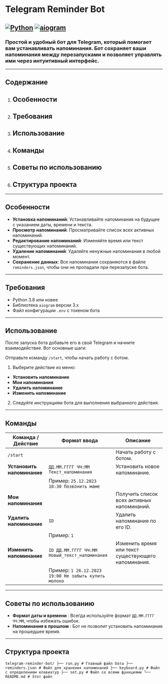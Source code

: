 # Telegram Reminder Bot

## [![Python](https://img.shields.io/badge/Python-3.8+-blue.svg)](https://www.python.org/) [![aiogram](https://img.shields.io/badge/aiogram-3.x-green.svg)](https://docs.aiogram.dev/)

### Простой и удобный бот для Telegram, который помогает вам устанавливать напоминания. Бот сохраняет ваши напоминания между перезапусками и позволяет управлять ими через интуитивный интерфейс.

---

## Содержание

1. ## Особенности
2. ## Требования
3. ## Использование
4. ## Команды
5. ## Советы по использованию
6. ## Структура проекта
   
---

## Особенности

- **Установка напоминаний**: Устанавливайте напоминания на будущее с указанием даты, времени и текста.
- **Просмотр напоминаний**: Просматривайте список всех активных напоминаний.
- **Редактирование напоминаний**: Изменяйте время или текст существующих напоминаний.
- **Удаление напоминаний**: Удаляйте ненужные напоминания в любой момент.
- **Сохранение данных**: Все напоминания сохраняются в файле `reminders.json`, чтобы они не пропадали при перезапуске бота.

---

## Требования

- Python 3.8 или новее
- Библиотека `aiogram` версии 3.x
- Файл конфигурации `.env` с токеном бота

---

## Использование
После запуска бота добавьте его в свой Telegram и начните взаимодействие. Вот основные шаги:

Отправьте команду `/start`, чтобы начать работу с ботом.
1. Выберите действие из меню:
- **Установить напоминание**
- **Мои напоминания**
- **Удалить напоминание**
- **Изменить напоминание**
2. Следуйте инструкциям бота для выполнения выбранного действия.

---
  
## Команды
| Команда / Действие                | Формат ввода                                                                 | Описание                                                                 |
|-----------------------------------|-----------------------------------------------------------------------------|-------------------------------------------------------------------------|
| `/start`                          |                                                                             | Начать работу с ботом.                                                  |
| **Установить напоминание**        | `ДД.ММ.ГГГГ ЧЧ:MM Текст_напоминания`                                        | Установить новое напоминание.                                           |
|                                   | Пример: `25.12.2023 18:30 Позвонить маме`                                    |                                                                         |
| **Мои напоминания**               |                                                                             | Получить список всех активных напоминаний.                              |
| **Удалить напоминание**           | `ID`                                                                        | Удалить напоминание по его ID.                                          |
|                                   | Пример: `1`                                                                 |                                                                         |
| **Изменить напоминание**          | `ID ДД.ММ.ГГГГ ЧЧ:MM Новый_текст_напоминания`                                | Изменить время или текст существующего напоминания.                     |
|                                   | Пример: `1 26.12.2023 19:00 Не забыть купить молоко`                         |                                                                         |

---

## Советы по использованию
- **Формат даты и времени** : Всегда используйте формат `ДД.ММ.ГГГГ ЧЧ:MM`, чтобы избежать ошибок.
- **Напоминания в прошлом** : Бот не позволит установить напоминание на прошедшее время.

---

## Структура проекта
`telegram-reminder-bot/
├── run.py # Главный файл бота
├── reminders.json # Файл для хранения напоминаний
├── keyboard.py # Файл с определением клавиатур
├── set.py # Файл со всеми функциями
└── README.md # Этот файл`
